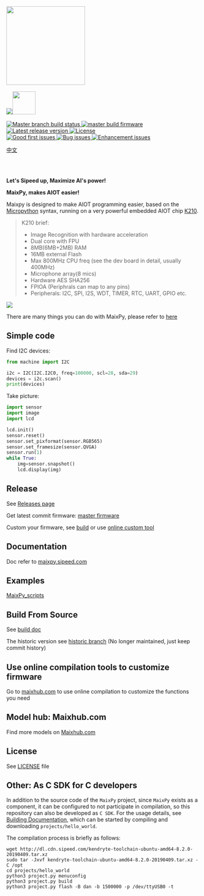 <img width=205 src="assets/image/maixpy.png">

<br />
<br />


<div class="title_pic">
    <img src="assets/image/micropython.png"><img src="assets/image/icon_sipeed2.png"  height="60">
</div>

<br />

<a href="https://travis-ci.org/sipeed/MaixPy">
    <img src="https://travis-ci.org/sipeed/MaixPy.svg?branch=master" alt="Master branch build status" />
</a>
<a href="http://dl.sipeed.com/MAIX/MaixPy/release/master/">
    <img src="https://img.shields.io/badge/build-master-ff69b4.svg" alt="master build firmware" />
</a>
<a href="https://github.com/sipeed/MaixPy/releases">
    <img src="https://img.shields.io/github/release/sipeed/maixpy.svg" alt="Latest release version" />
</a>
<a href="https://github.com/sipeed/MaixPy/blob/master/LICENSE.md">
    <img src="https://img.shields.io/badge/license-Apache%20v2.0-orange.svg" alt="License" />
</a>

<br />

<a href="https://github.com/sipeed/MaixPy/issues?utf8=%E2%9C%93&q=is%3Aissue+label%3A%22good+first+issue%22">
    <img src="https://img.shields.io/github/issues/sipeed/maixpy/good%20first%20issue.svg" alt="Good first issues" />
</a>
<a href="https://github.com/sipeed/MaixPy/issues?q=is%3Aopen+is%3Aissue+label%3Abug">
    <img src="https://img.shields.io/github/issues/sipeed/maixpy/bug.svg" alt="Bug issues" />
</a>
<a href="https://github.com/sipeed/MaixPy/issues?q=is%3Aissue+is%3Aopen+label%3Aenhancement">
    <img src="https://img.shields.io/github/issues/sipeed/maixpy/enhancement.svg" alt="Enhancement issues" />
</a>



<br />

[中文](README_ZH.md)

<br />
<br />

**Let's Sipeed up, Maximize AI's power!**

**MaixPy, makes AIOT easier!**

Maixpy is designed to make AIOT programming easier, based on the [Micropython](http://www.micropython.org) syntax, running on a very powerful embedded AIOT chip [K210](https://kendryte.com).
> K210 brief: 
> * Image Recognition with hardware acceleration
> * Dual core with FPU
> * 8MB(6MB+2MB) RAM
> * 16MB external Flash
> * Max 800MHz CPU freq (see the dev board in detail, usually 400MHz)
> * Microphone array(8 mics)
> * Hardware AES SHA256
> * FPIOA (Periphrals can map to any pins)
> * Peripherals: I2C, SPI, I2S, WDT, TIMER, RTC, UART, GPIO etc.

![](assets/image/maix_bit.png)


There are many things you can do with MaixPy, please refer to [here](https://maixpy.sipeed.com/en/others/what_maix_do.html)

## Simple code

Find I2C devices:

```python
from machine import I2C

i2c = I2C(I2C.I2C0, freq=100000, scl=28, sda=29)
devices = i2c.scan()
print(devices)
```

Take picture:

```python
import sensor
import image
import lcd

lcd.init()
sensor.reset()
sensor.set_pixformat(sensor.RGB565)
sensor.set_framesize(sensor.QVGA)
sensor.run(1)
while True:
    img=sensor.snapshot()
    lcd.display(img)
```

## Release

See [Releases page](https://github.com/sipeed/MaixPy/releases)

Get latest commit firmware: [master firmware](http://dl.sipeed.com/MAIX/MaixPy/release/master/)

Custom your firmware, see [build](#build-from-source) or use [online custom tool](#use-online-compilation-tools-to-customize-firmware)

## Documentation

Doc refer to [maixpy.sipeed.com](https://maixpy.sipeed.com)

## Examples

[MaixPy_scripts](https://github.com/sipeed/MaixPy_scripts)

## Build From Source

See [build doc](build.md)

The historic version see [historic branch](https://github.com/sipeed/MaixPy/tree/historic) (No longer maintained, just keep commit history)

## Use online compilation tools to customize firmware

Go to [maixhub.com](https://www.maixhub.com/compile.html) to use online compilation to customize the functions you need


## Model hub: Maixhub.com

Find more models on [Maixhub.com](https://maixhub.com)


## License

See [LICENSE](LICENSE.md) file


## Other: As C SDK for C developers


In addition to the source code of the `MaixPy` project, since `MaixPy` exists as a component, it can be configured to not participate in compilation, so this repository can also be developed as `C SDK`. For the usage details, see [Building Documentation](build.md), which can be started by compiling and downloading `projects/hello_world`.

The compilation process is briefly as follows:

```
wget http://dl.cdn.sipeed.com/kendryte-toolchain-ubuntu-amd64-8.2.0-20190409.tar.xz
sudo tar -Jxvf kendryte-toolchain-ubuntu-amd64-8.2.0-20190409.tar.xz -C /opt
cd projects/hello_world
python3 project.py menuconfig
python3 project.py build
python3 project.py flash -B dan -b 1500000 -p /dev/ttyUSB0 -t
```


